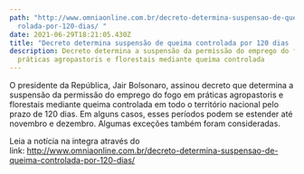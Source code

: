 ```yaml
---
path: "http://www.omniaonline.com.br/decreto-determina-suspensao-de-queima-cont\
  rolada-por-120-dias/ "
date: 2021-06-29T18:21:05.430Z
title: "Decreto determina suspensão de queima controlada por 120 dias  "
description: Decreto determina a suspensão da permissão do emprego do fogo em
  práticas agropastoris e florestais mediante queima controlada
---
```

<!--StartFragment-->

O presidente da República, Jair Bolsonaro, assinou decreto que determina a suspensão da permissão do emprego do fogo em práticas agropastoris e florestais mediante queima controlada em todo o território nacional pelo prazo de 120 dias. Em alguns casos, esses períodos podem se estender até novembro e dezembro. Algumas exceções também foram consideradas. 

Leia a notícia na integra através do link: <http://www.omniaonline.com.br/decreto-determina-suspensao-de-queima-controlada-por-120-dias/>

<!--EndFragment-->